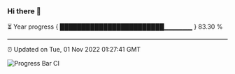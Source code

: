 ### Hi there 👋

⏳ Year progress { ████████████████████████▁▁▁▁▁▁ } 83.30 %

---

⏰ Updated on Tue, 01 Nov 2022 01:27:41 GMT

![Progress Bar CI](https://github.com/liununu/liununu/workflows/Progress%20Bar%20CI/badge.svg)
